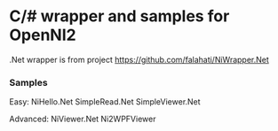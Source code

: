 # C/# wrapper and samples for OpenNI2

.Net wrapper is from project https://github.com/falahati/NiWrapper.Net

### Samples

Easy:
NiHello.Net
SimpleRead.Net
SimpleViewer.Net

Advanced:
NiViewer.Net
Ni2WPFViewer
